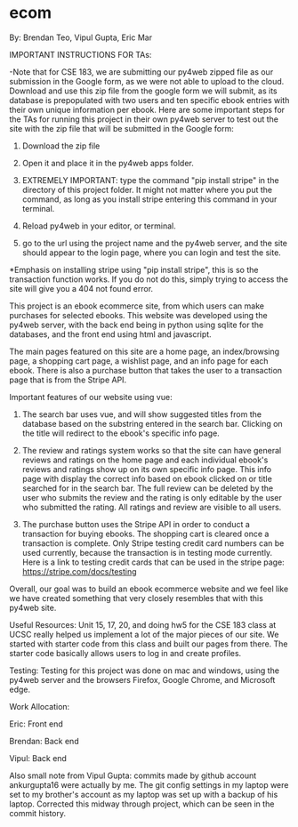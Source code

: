 # ecom
By: Brendan Teo, Vipul Gupta, Eric Mar


IMPORTANT INSTRUCTIONS FOR TAs: 

-Note that for CSE 183, we are submitting our py4web zipped file as our submission in the Google form, as we were not able to upload to the cloud. Download and use this zip file from the google form we will submit, as its database is prepopulated with two users and ten specific ebook entries with their own unique information per ebook. Here are some important steps for the TAs for running this project in their own py4web server to test out the site with the zip file that will be submitted in the Google form:

1. Download the zip file

2. Open it and place it in the py4web apps folder.

3. EXTREMELY IMPORTANT: type the command "pip install stripe" in the directory of this project folder. It might not matter where you put the command, as long as you install stripe entering this command in your terminal. 

4. Reload py4web in your editor, or terminal. 

5. go to the url using the project name and the py4web server, and the site should appear to the login page, where you can login and test the site.

*Emphasis on installing stripe using "pip install stripe", this is so the transaction function works. If you do not do this, simply trying to access the site will give you a 404 not found error.




This project is an ebook ecommerce site, from which users can make purchases for selected ebooks. This website was developed using the py4web server, with the back end being in python using sqlite for the databases, and the front end using html and javascript.


The main pages featured on this site are a home page, an index/browsing page, a shopping cart page, a wishlist page, and an info page for each ebook. There is also a purchase button that takes the user to a transaction page that is from the Stripe API.


Important features of our website using vue: 

1. The search bar uses vue, and will show suggested titles from the database based on the substring entered in the search bar. Clicking on the title will redirect to the ebook's specific info page.

2. The review and ratings system works so that the site can have general reviews and ratings on the home page and each individual ebook's reviews and ratings show up on its own specific info page. This info page with display the correct info based on ebook clicked on or title searched for in the search bar. The full review can be deleted by the user who submits the review and the rating is only editable by the user who submitted the rating. All ratings and review are visible to all users.

3. The purchase button uses the Stripe API in order to conduct a transaction for buying ebooks. The shopping cart is cleared once a transaction is complete. Only Stripe testing credit card numbers can be used currently, because the transaction is in testing mode currently. Here is a link to testing credit cards that can be used in the stripe page: https://stripe.com/docs/testing


Overall, our goal was to build an ebook ecommerce website and we feel like we have created something that very closely resembles that with this py4web site. 


Useful Resources: Unit 15, 17, 20, and doing hw5 for the CSE 183 class at UCSC really helped us implement a lot of the major pieces of our site. We started with starter code from this class and built our pages from there. The starter code basically allows users to log in and create profiles. 


Testing: Testing for this project was done on mac and windows, using the py4web server and the browsers Firefox, Google Chrome, and Microsoft edge.



Work Allocation:

Eric: Front end

Brendan: Back end

Vipul: Back end 


Also small note from Vipul Gupta: commits made by github account ankurgupta16 were actually by me. The git config settings in my laptop were set to my brother's account as my laptop was set up with a backup of his laptop. Corrected this midway through project, which can be seen in the commit history.

